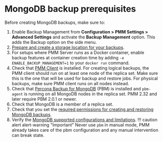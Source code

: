 # MongoDB backup prerequisites

Before creating MongoDB backups, make sure to:

1. Enable Backup Management from <i class="uil uil-cog"></i> **Configuration > PMM Settings > Advanced Settings** and activate the **Backup Management** option. This adds the <i class="uil uil-history"></i> Backup option on the side menu.
2. [Prepare and create a storage location for your backups](../../get-started/backup/prepare_storage_location.md).
3. For setups where PMM Server runs as a Docker container, enable backup features at container creation time by adding `-e ENABLE_BACKUP_MANAGEMENT=1` to your `docker run` command.
4. Check that [PMM Client](../../setting-up/client/index.md) is installed. For creating logical backups, the PMM client should run on at least one node of the replica set. Make sure this is the one that will be used for backup and restore jobs. For physical backups, make sure PMM client runs on all nodes instead.  
5. Check that [Percona Backup for MongoDB](https://docs.percona.com/percona-backup-mongodb/index.html) (PBM) is installed and `pbm-agent` is running on all MongoDB nodes in the replica set. PMM 2.32 and later require PBM 2.0.1 or newer.
6. Check that MongoDB is a member of a replica set.
7. Check that you set the [required permissions for creating and restoring MongoDB backups](../../setting-up/client/mongodb.md#create-pmm-account-and-set-permissions).
8. Verify the [MongoDB supported configurations and limitations](../../get-started/backup/mongodb_limitations.md).
 !!! caution alert alert-warning "Important"
    Never use `pbm`  in manual mode, PMM already takes care of the pbm configuration and any manual intervention can break state.